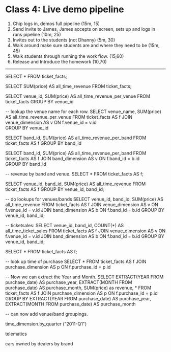 # Class 4: Live demo pipeline

1. Chip logs in, demos full pipeline (15m, 15)
2. Send invite to James, James accepts on screen, sets up and logs in runs pipeline (10m, 25)
3. Invites out to the students (not Dhanny) (5m, 30)
4. Walk around make sure students are and where they need to be (15m, 45)
5. Walk students through running the work flow. (15,60)
6. Release and Introduce the homework (10,70)

-------------

SELECT *
FROM ticket_facts;

SELECT SUM(price) AS all_time_revenue
FROM ticket_facts;


SELECT venue_id, SUM(price) AS all_time_revenue_per_venue
FROM ticket_facts
GROUP BY venue_id

-- lookup the venue name for each row.
SELECT venue_name, 
       SUM(price) AS all_time_revenue_per_venue
FROM ticket_facts AS f
  JOIN venue_dimension AS v ON f.venue_id = v.id  
GROUP BY venue_id

SELECT band_id, SUM(price) AS  all_time_revenue_per_band
FROM ticket_facts AS f
GROUP BY band_id

SELECT band_id, SUM(price) AS  all_time_revenue_per_band
FROM ticket_facts AS f
  JOIN band_dimension AS v ON f.band_id = b.id  
GROUP BY band_id

-- revenue by band and venue.
SELECT *
FROM ticket_facts AS f;

SELECT venue_id, band_id, SUM(price) AS all_time_revenue
FROM ticket_facts AS f
GROUP BY venue_id, band_id;

-- do lookups for venues/bands
SELECT venue_id, band_id, SUM(price) AS all_time_revenue
FROM ticket_facts AS f
  JOIN venue_dimension AS v ON f.venue_id = v.id
  JOIN band_dimension AS b ON f.band_id = b.id
GROUP BY venue_id, band_id;

-- ticketsales:
SELECT venue_id, band_id, COUNT(*) AS all_time_ticket_sales
FROM ticket_facts AS f
  JOIN venue_dimension AS v ON f.venue_id = v.id
  JOIN band_dimension AS b ON f.band_id = b.id
GROUP BY venue_id, band_id;

SELECT *
FROM ticket_facts AS f;

-- look up time of purchase
SELECT *
FROM ticket_facts AS f
  JOIN purchase_dimension AS p ON f.purchase_id = p.id

-- Now we can extract the Year and Month.
SELECT EXTRACT(YEAR FROM purchase_date) AS purchase_year,
       EXTRACT(MONTH FROM purchase_date) AS purchase_month,
       SUM(price) as revenue,
       *
FROM ticket_facts AS f
  JOIN purchase_dimension AS p ON f.purchase_id = p.id
GROUP BY EXTRACT(YEAR FROM purchase_date) AS purchase_year,
         EXTRACT(MONTH FROM purchase_date) AS purchase_month

-- can now add venue/band groupings.

time_dimension.by_quarter ("2011-Q1")


telematics

cars owned by dealers by brand




